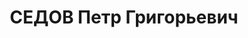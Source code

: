 ---
title: СЕДОВ Петр Григорьевич
description: 'Род. в 1901, г. Замостье, русский, б/п. До ареста профессор Новочеркасского
  индустриального института.

  Арестован 21.08.1937. Обв. по ст.ст. 58-1"а", 58-8, 58-9 и 58-11 УК РСФСР по обвинению
  в участии в контрреволюционной казачьей организации. Приговор: выездная сессия ВК
  ВС СССР, 14.12.1937 – ВМН. Расстрелян 14.12.1937, в г.Ростове-на-Дону.

  Реабилитирован Прокуратурой Ростовской обл. 21.09.2001 по Закону РФ от 18.10.1991
  г.'
---